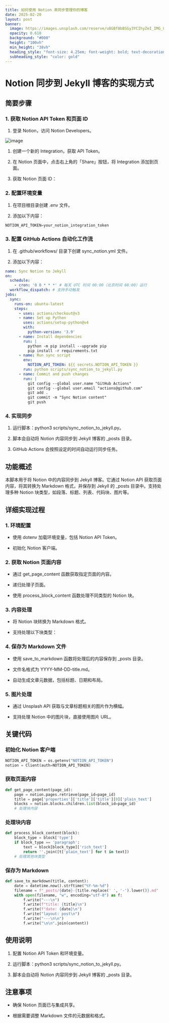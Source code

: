 ```yaml
---
title: 如何使用 Notion 来同步管理你的博客
date: 2025-02-20
layout: post
banner:
  image: https://images.unsplash.com/reserve/u8GBf8bBSGy3YCIhyZeI_IMG_8737.jpg?crop=entropy&cs=tinysrgb&fit=max&fm=jpg&ixid=M3w2OTIwMzJ8MHwxfHJhbmRvbXx8fHx8fHx8fDE3NDAwMjUzNDR8&ixlib=rb-4.0.3&q=80&w=1080
  opacity: 0.618
  background: "#000"
  height: "100vh"
  min_height: "38vh"
  heading_style: "font-size: 4.25em; font-weight: bold; text-decoration: underline"
  subheading_style: "color: gold"
---
```


# Notion 同步到 Jekyll 博客的实现方式

## 简要步骤

### 1. 获取 Notion API Token 和页面 ID

1. 登录 Notion，访问 Notion Developers。

![image](https://prod-files-secure.s3.us-west-2.amazonaws.com/a7a0cc5a-89b9-4cda-8686-1fba0ca52f40/d19c1afe-dea5-4312-9333-786b0ba83054/image.png?X-Amz-Algorithm=AWS4-HMAC-SHA256&X-Amz-Content-Sha256=UNSIGNED-PAYLOAD&X-Amz-Credential=ASIAZI2LB466QSRDD723%2F20250220%2Fus-west-2%2Fs3%2Faws4_request&X-Amz-Date=20250220T042224Z&X-Amz-Expires=3600&X-Amz-Security-Token=IQoJb3JpZ2luX2VjEIz%2F%2F%2F%2F%2F%2F%2F%2F%2F%2FwEaCXVzLXdlc3QtMiJGMEQCIF0dMBBj9xPC1bdUUVYLAHFHbA6ORnk5VQWPLSZPCzu5AiBs2x%2BPXHYIzwQF7LofOZ4BigxOKgo%2BNbTlqDsHdh51lCqIBAi1%2F%2F%2F%2F%2F%2F%2F%2F%2F%2F8BEAAaDDYzNzQyMzE4MzgwNSIMV5fPhFOGhiXk93MZKtwDzzozGnfCCJiv0c1GC2IRJu8VVZXfCqvL0ZczkxphrQM6IUXdjJS4uvKBePYPhnIZghYwpJKZahJsKlrbIQ4uFm8CcwmRN1YPSSTPuBC8O9RPUm3jxJLywBRpBmxYiskFhMVF3bHMKa%2BVPQRttO7E%2FhCW8wZKdrYsdjspYJzCExkjHwNEkXVmX8Eu49aX3%2B1z195hZB2uPBtQuF%2BJ4QkTzOjTQiHob%2FtPHflI7QXNLizNKk6fySFmDWqdoAn5nNNHTWgCyAebBqAcHm4PdQiYM1AKenVNMVHgt3e1WQirPnV9poAs17tOF9ZWq8RkFB2iFlHwCX1X7sOtlgwJuXn%2B79pmugixp0kU9dx4YKpaJVJbmB3h%2B%2BJ19GO8zd0nL9yrNDcdtNl7SmDuXYGmvSFJyYsktKKjzj1T7ndTGMRWc9UKvV8cnUYe21WExqzSwIqzZm0GI%2FS3nvo%2BBHfM%2B7QxwbypbtFu4HgaA7Qpn4YUnUuuQAVqY9G6AblVsPpRlWB3J%2BKjDjeq%2Fm1hLTTXE9IFouw0yLryI4FZG82gGaPBa7f39Ba6q97tn1RNqQQb77N1v58Y%2FBvCRD2gF06gnXtg5vPpg76QNsQY%2BWvEJgatTK7mD23%2BKMPoiwJFTncwqsTavQY6pgHgKSYNLmtGs0g114rDm786SVpDnXpuCUhMnG781v3jabjMyOZhliu%2BSgWL%2BgtgR3L9%2BEhtck%2FWw5hYsMYkZ584UcECopWIh19gyzaA76kfQrucoiE5u5VKSpzf7UHze53rQWD1Law3%2FaNNDItgJpqeKQF5UeCiycAyjLcgxo8rszNrbcys7aOU2mhKWg8agrrscyJpoWUmPRWK93v48rSczVK4wNCY&X-Amz-Signature=118673f653668469781e4049fb15991e2ba0c275e6379aa7e7f24294dd952f42&X-Amz-SignedHeaders=host&x-id=GetObject)

1. 创建一个新的 Integration，获取 API Token。

1. 在 Notion 页面中，点击右上角的「Share」按钮，将 Integration 添加到页面。

1. 获取 Notion 页面 ID：


### 2. 配置环境变量

1. 在项目根目录创建 .env 文件。

1. 添加以下内容：

```javascript
NOTION_API_TOKEN=your_notion_integration_token
```

### 3. 配置 GitHub Actions 自动化工作流

1. 在 .github/workflows/ 目录下创建 sync_notion.yml 文件。

1. 添加以下内容：

```yaml
name: Sync Notion to Jekyll
on:
  schedule:
    - cron: '0 0 * * *' # 每天 UTC 时间 00:00（北京时间 08:00）运行
  workflow_dispatch: # 支持手动触发
jobs:
  sync:
    runs-on: ubuntu-latest
    steps:
      - uses: actions/checkout@v3
      - name: Set up Python
        uses: actions/setup-python@v4
        with:
          python-version: '3.9'
      - name: Install dependencies
        run: |
          python -m pip install --upgrade pip
          pip install -r requirements.txt
      - name: Run sync script
        env:
          NOTION_API_TOKEN: ${{ secrets.NOTION_API_TOKEN }}
        run: python scripts/sync_notion_to_jekyll.py
      - name: Commit and push changes
        run: |
          git config --global user.name "GitHub Actions"
          git config --global user.email "actions@github.com"
          git add .
          git commit -m "Sync Notion content"
          git push
```

### 4. 实现同步

1. 运行脚本：python3 scripts/sync_notion_to_jekyll.py。

1. 脚本会自动将 Notion 内容同步到 Jekyll 博客的 _posts 目录。

1. GitHub Actions 会按照设定的时间自动运行同步任务。

## 功能概述

本脚本用于将 Notion 中的内容同步到 Jekyll 博客。它通过 Notion API 获取页面内容，将其转换为 Markdown 格式，并保存到 Jekyll 的 _posts 目录中。支持处理多种 Notion 块类型，如段落、标题、列表、代码块、图片等。

## 详细实现过程

### 1. 环境配置

- 使用 dotenv 加载环境变量，包括 Notion API Token。

- 初始化 Notion 客户端。

### 2. 获取 Notion 页面内容

- 通过 get_page_content 函数获取指定页面的内容。

- 递归处理子页面。

- 使用 process_block_content 函数处理不同类型的 Notion 块。

### 3. 内容处理

- 将 Notion 块转换为 Markdown 格式。

- 支持处理以下块类型：


### 4. 保存为 Markdown 文件

- 使用 save_to_markdown 函数将处理后的内容保存到 _posts 目录。

- 文件名格式为 YYYY-MM-DD-title.md。

- 自动生成文章元数据，包括标题、日期和布局。

### 5. 图片处理

- 通过 Unsplash API 获取与文章标题相关的图片作为横幅。

- 支持处理 Notion 中的图片块，直接使用图片 URL。

## 关键代码

### 初始化 Notion 客户端

```python
NOTION_API_TOKEN = os.getenv("NOTION_API_TOKEN")
notion = Client(auth=NOTION_API_TOKEN)
```

### 获取页面内容

```python
def get_page_content(page_id):
    page = notion.pages.retrieve(page_id=page_id)
    title = page['properties']['title']['title'][0]['plain_text']
    blocks = notion.blocks.children.list(block_id=page_id)
    # 处理块内容
```

### 处理块内容

```python
def process_block_content(block):
    block_type = block['type']
    if block_type == 'paragraph':
        text = block[block_type]['rich_text']
        return ''.join([t['plain_text'] for t in text])
    # 处理其他块类型
```

### 保存为 Markdown

```python
def save_to_markdown(title, content):
    date = datetime.now().strftime("%Y-%m-%d")
    filename = f"_posts/{date}-{title.replace(' ', '-').lower()}.md"
    with open(filename, "w", encoding="utf-8") as f:
        f.write("---\n")
        f.write(f"title: {title}\n")
        f.write(f"date: {date}\n")
        f.write("layout: post\n")
        f.write("---\n\n")
        f.write("\n\n".join(content))
```

## 使用说明

1. 配置 Notion API Token 和环境变量。

1. 运行脚本：python3 scripts/sync_notion_to_jekyll.py。

1. 脚本会自动将 Notion 内容同步到 Jekyll 博客的 _posts 目录。

## 注意事项

- 确保 Notion 页面已与集成共享。

- 根据需要调整 Markdown 文件的元数据和格式。